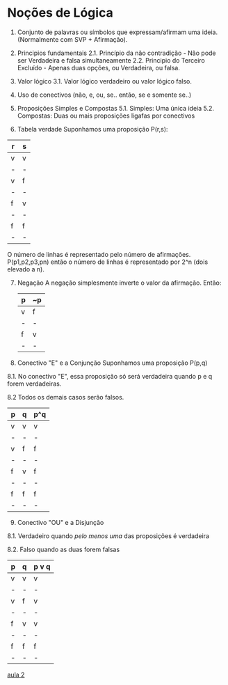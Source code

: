 # Noções de Lógica

1. Conjunto de palavras ou símbolos que expressam/afirmam uma ideia. (Normalmente com SVP + Afirmação).

2. Principios fundamentais
   2.1. Princípio da não contradição - Não pode ser Verdadeira e falsa simultaneamente
   2.2. Principio do Terceiro Excluído - Apenas duas opções, ou Verdadeira, ou falsa.

3. Valor lógico
   3.1. Valor lógico verdadeiro ou valor lógico falso.

4. Uso de conectivos
   (não, e, ou, se.. então, se e somente se..)

5. Proposições Simples e Compostas
   5.1. Simples: Uma única ideia
   5.2. Compostas: Duas ou mais proposições ligafas por conectivos

6. Tabela verdade
   Suponhamos uma proposição P(r,s):

| r   | s   |
| --- | --- |
| v   | v   |
| -   | -   |
| v   | f   |
| -   | -   |
| f   | v   |
| -   | -   |
| f   | f   |
| -   | -   |

O número de linhas é representado pelo número de afirmações.
P(p1,p2,p3,pn) então o número de linhas é representado por 2^n (dois elevado a n).

7. Negação
   A negação simplesmente inverte o valor da afirmação. Então:

   | p   | ~p  |
   | --- | --- |
   | v   | f   |
   | -   | -   |
   | f   | v   |
   | -   | -   |

8. Conectivo "E" e a Conjunção
   Suponhamos uma proposição P(p,q)

8.1. No conectivo "E", essa proposição só será verdadeira quando p e q forem verdadeiras.

8.2 Todos os demais casos serão falsos.

| p   | q   | p^q |
| --- | --- | --- |
| v   | v   | v   |
| -   | -   | -   |
| v   | f   | f   |
| -   | -   | -   |
| f   | v   | f   |
| -   | -   | -   |
| f   | f   | f   |
| -   | -   | -   |

9. Conectivo "OU" e a Disjunção

8.1. Verdadeiro quando _pelo menos uma_ das proposições é verdadeira

8.2. Falso quando as duas forem falsas

| p   | q   | p v q |
| --- | --- | ----- |
| v   | v   | v     |
| -   | -   | -     |
| v   | f   | v     |
| -   | -   | -     |
| f   | v   | v     |
| -   | -   | -     |
| f   | f   | f     |
| -   | -   | -     |

[aula 2](logica-aula2.md)
